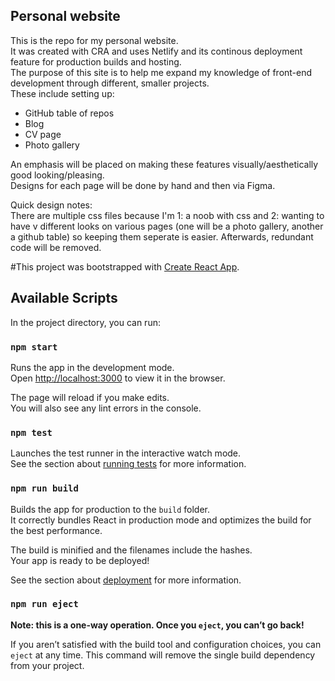 ## Personal website

This is the repo for my personal website.<br />
It was created with CRA and uses Netlify and its continous deployment feature for production builds and hosting.<br />
The purpose of this site is to help me expand my knowledge of front-end development through different, smaller projects.<br />
These include setting up:<br />

- GitHub table of repos
- Blog
- CV page
- Photo gallery

An emphasis will be placed on making these features visually/aesthetically good looking/pleasing.<br />
Designs for each page will be done by hand and then via Figma.<br />

Quick design notes:<br />
There are multiple css files because I'm 1: a noob with css and 2: wanting to have v different looks on various pages (one will be a photo gallery, another a github table) so keeping them seperate is easier. Afterwards, redundant code will be removed.

#This project was bootstrapped with [Create React App](https://github.com/facebook/create-react-app).

## Available Scripts

In the project directory, you can run:

### `npm start`

Runs the app in the development mode.<br />
Open [http://localhost:3000](http://localhost:3000) to view it in the browser.

The page will reload if you make edits.<br />
You will also see any lint errors in the console.

### `npm test`

Launches the test runner in the interactive watch mode.<br />
See the section about [running tests](https://facebook.github.io/create-react-app/docs/running-tests) for more information.

### `npm run build`

Builds the app for production to the `build` folder.<br />
It correctly bundles React in production mode and optimizes the build for the best performance.

The build is minified and the filenames include the hashes.<br />
Your app is ready to be deployed!

See the section about [deployment](https://facebook.github.io/create-react-app/docs/deployment) for more information.

### `npm run eject`

**Note: this is a one-way operation. Once you `eject`, you can’t go back!**

If you aren’t satisfied with the build tool and configuration choices, you can `eject` at any time. This command will remove the single build dependency from your project.
